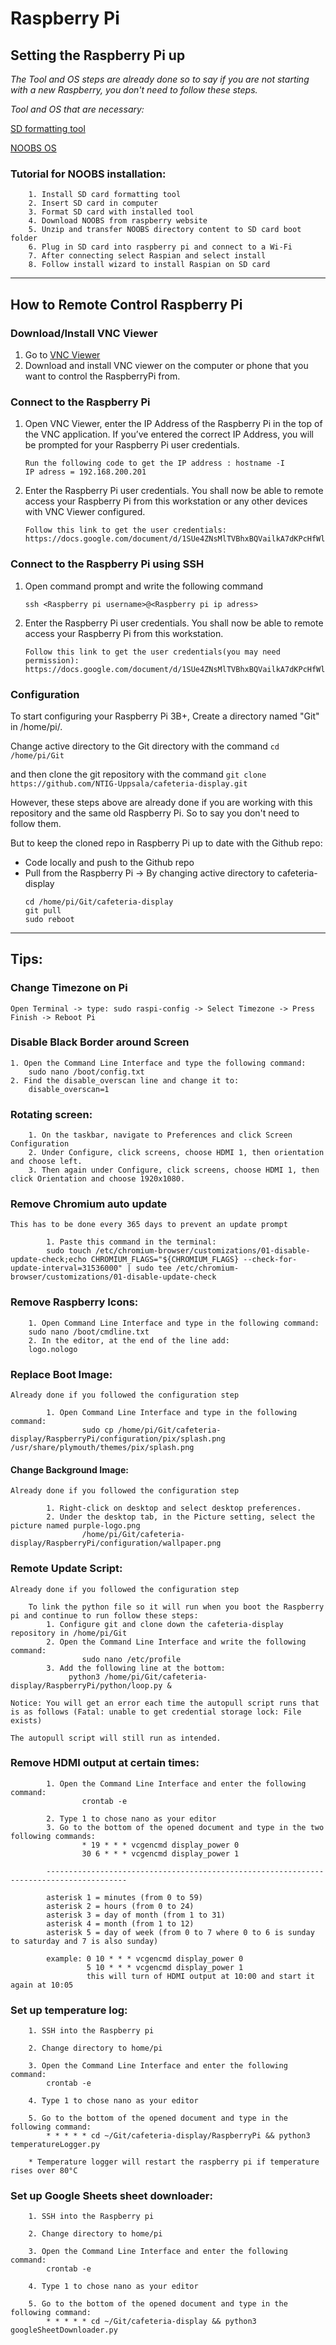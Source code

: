# Raspberry Pi
 
## Setting the Raspberry Pi up
 
*The Tool and OS steps are already done so to say if you are not starting with a new Raspberry, you don't need to follow these steps.*
 
*Tool and OS that are necessary:*
 
[SD formatting tool](https://www.sdcard.org/downloads/formatter/eula_windows/)
 
[NOOBS OS](https://www.raspberrypi.org/downloads/noobs/)
 
 
### Tutorial for NOOBS installation:
		1. Install SD card formatting tool
		2. Insert SD card in computer
		3. Format SD card with installed tool	
		4. Download NOOBS from raspberry website
		5. Unzip and transfer NOOBS directory content to SD card boot folder
		6. Plug in SD card into raspberry pi and connect to a Wi-Fi
		7. After connecting select Raspian and select install
		8. Follow install wizard to install Raspian on SD card
 
***
## How to Remote Control Raspberry Pi
 
### Download/Install VNC Viewer
1. Go to [VNC Viewer](https://www.realvnc.com/en/connect/download/viewer/)
2. Download and install VNC viewer on the computer or phone that you want to control the RaspberryPi from.
    
### Connect to the Raspberry Pi 
1. Open VNC Viewer, enter the IP Address of the Raspberry Pi in the top of the VNC application. If you’ve entered the correct IP Address, you will be prompted for your Raspberry Pi user credentials.
    ```
    Run the following code to get the IP address : hostname -I 
    IP adress = 192.168.200.201
    ```
2. Enter the Raspberry Pi user credentials. You shall now be able to remote access your Raspberry Pi from this workstation or any other devices with VNC Viewer configured.
    ```
    Follow this link to get the user credentials: 
    https://docs.google.com/document/d/1SUe4ZNsMlTVBhxBQVailkA7dKPcHfWlFOePT7x4WjLk/edit
    ```
### Connect to the Raspberry Pi using SSH

1. Open command prompt and write the following command
    ```
    ssh <Raspberry pi username>@<Raspberry pi ip adress> 
    ```
2. Enter the Raspberry Pi user credentials. You shall now be able to remote access your Raspberry Pi from this workstation.
    ```
    Follow this link to get the user credentials(you may need permission): 
    https://docs.google.com/document/d/1SUe4ZNsMlTVBhxBQVailkA7dKPcHfWlFOePT7x4WjLk/edit
    ```
### Configuration
 
To start configuring your Raspberry Pi 3B+, Create a directory named "Git" in /home/pi/. 
 
Change active directory to the Git directory with the command 
    ```
    cd /home/pi/Git
    ```
 
and then clone the git repository with the command
    ```
    git clone https://github.com/NTIG-Uppsala/cafeteria-display.git
    ```
 
However, these steps above are already done if you are working with this repository and the same old Raspberry Pi. 
So to say you don't need to follow them.
 
But to keep the cloned repo in Raspberry Pi up to date with the Github repo:
+ Code locally and push to the Github repo
+ Pull from the Raspberry Pi -> By changing active directory to cafeteria-display 
    ```
    cd /home/pi/Git/cafeteria-display
    git pull 
    sudo reboot
    ```
 
***
 
## Tips: 
 
### Change Timezone on Pi
```
Open Terminal -> type: sudo raspi-config -> Select Timezone -> Press Finish -> Reboot Pi
```
 
### Disable Black Border around Screen
```
1. Open the Command Line Interface and type the following command:
	sudo nano /boot/config.txt
2. Find the disable_overscan line and change it to:
	disable_overscan=1
```
 
### Rotating screen:
```
	1. On the taskbar, navigate to Preferences and click Screen Configuration
	2. Under Configure, click screens, choose HDMI 1, then orientation and choose left.
	3. Then again under Configure, click screens, choose HDMI 1, then click Orientation and choose 1920x1080.
```
 
### Remove Chromium auto update
```
This has to be done every 365 days to prevent an update prompt
	
		1. Paste this command in the terminal:	
		sudo touch /etc/chromium-browser/customizations/01-disable-update-check;echo CHROMIUM_FLAGS="${CHROMIUM_FLAGS} --check-for-update-interval=31536000" | sudo tee /etc/chromium-browser/customizations/01-disable-update-check
```
 
### Remove Raspberry Icons:
```
	1. Open Command Line Interface and type in the following command:
	sudo nano /boot/cmdline.txt
	2. In the editor, at the end of the line add:
	logo.nologo
```
 
### Replace Boot Image:
```
Already done if you followed the configuration step
 
		1. Open Command Line Interface and type in the following command:
                sudo cp /home/pi/Git/cafeteria-display/RaspberryPi/configuration/pix/splash.png /usr/share/plymouth/themes/pix/splash.png
```
#### Change Background Image:
```
Already done if you followed the configuration step
 
		1. Right-click on desktop and select desktop preferences.
		2. Under the desktop tab, in the Picture setting, select the picture named purple-logo.png
                /home/pi/Git/cafeteria-display/RaspberryPi/configuration/wallpaper.png
```
 
### Remote Update Script:
```
Already done if you followed the configuration step
 
	To link the python file so it will run when you boot the Raspberry pi and continue to run follow these steps:
		1. Configure git and clone down the cafeteria-display repository in /home/pi/Git
		2. Open the Command Line Interface and write the following command:
                sudo nano /etc/profile
		3. Add the following line at the bottom:
             python3 /home/pi/Git/cafeteria-display/RaspberryPi/python/loop.py &
    
Notice: You will get an error each time the autopull script runs that is as follows (Fatal: unable to get credential storage lock: File exists)
 
The autopull script will still run as intended.     
```
 
### Remove HDMI output at certain times:
```
        1. Open the Command Line Interface and enter the following command:
                crontab -e
 
        2. Type 1 to chose nano as your editor
        3. Go to the bottom of the opened document and type in the two following commands:
                * 19 * * * vcgencmd display_power 0
                30 6 * * * vcgencmd display_power 1
                
        ----------------------------------------------------------------------------------------
                
        asterisk 1 = minutes (from 0 to 59)
        asterisk 2 = hours (from 0 to 24)
        asterisk 3 = day of month (from 1 to 31)
        asterisk 4 = month (from 1 to 12)
        asterisk 5 = day of week (from 0 to 7 where 0 to 6 is sunday to saturday and 7 is also sunday)
                
        example: 0 10 * * * vcgencmd display_power 0
                 5 10 * * * vcgencmd display_power 1
                 this will turn of HDMI output at 10:00 and start it again at 10:05
```
 
### Set up temperature log:
```   
    1. SSH into the Raspberry pi

    2. Change directory to home/pi

    3. Open the Command Line Interface and enter the following command:
        crontab -e

    4. Type 1 to chose nano as your editor

    5. Go to the bottom of the opened document and type in the following command:
        * * * * * cd ~/Git/cafeteria-display/RaspberryPi && python3 temperatureLogger.py

    * Temperature logger will restart the raspberry pi if temperature rises over 80°C
```   

### Set up Google Sheets sheet downloader:
```   
    1. SSH into the Raspberry pi

    2. Change directory to home/pi

    3. Open the Command Line Interface and enter the following command:
        crontab -e

    4. Type 1 to chose nano as your editor

    5. Go to the bottom of the opened document and type in the following command:
        * * * * * cd ~/Git/cafeteria-display && python3 googleSheetDownloader.py
```   